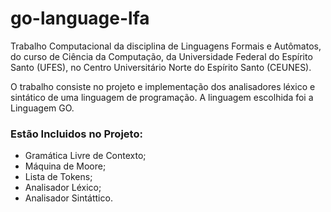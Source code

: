 # go-language-lfa

Trabalho Computacional da disciplina de Linguagens Formais e Autômatos, do curso de Ciência da Computação, da Universidade Federal do Espírito Santo (UFES), no Centro Universitário Norte do Espírito Santo (CEUNES).

O trabalho consiste no projeto e implementação dos analisadores léxico e sintático de uma linguagem de programação. A linguagem escolhida foi a Linguagem GO.

### Estão Incluidos no Projeto:

- Gramática Livre de Contexto;
- Máquina de Moore;
- Lista de Tokens;
- Analisador Léxico;
- Analisador Sintáttico.
